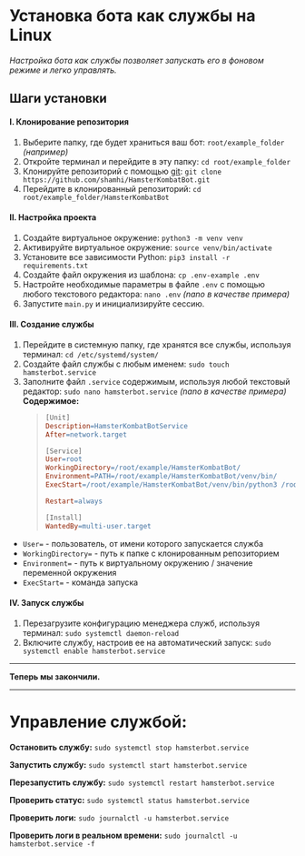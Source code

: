 # Установка бота как службы на Linux
_Настройка бота как службы позволяет запускать его в фоновом режиме и легко управлять._

## Шаги установки
#### I. Клонирование репозитория
1. Выберите папку, где будет храниться ваш бот:
    `root/example_folder` _(например)_
2. Откройте терминал и перейдите в эту папку:
    `cd root/example_folder`
3. Клонируйте репозиторий с помощью [git](https://www.git-scm.com/):
    `git clone https://github.com/shamhi/HamsterKombatBot.git`
4. Перейдите в клонированный репозиторий:
    `cd root/example_folder/HamsterKombatBot`

#### II. Настройка проекта
1. Создайте виртуальное окружение:
    `python3 -m venv venv`
2. Активируйте виртуальное окружение:
  `source venv/bin/activate`
3. Установите все зависимости Python:
  `pip3 install -r requirements.txt`
4. Создайте файл окружения из шаблона:
  `cp .env-example .env`
5. Настройте необходимые параметры в файле `.env` с помощью любого текстового редактора:
  `nano .env` _(nano в качестве примера)_
6. Запустите `main.py` и инициализируйте сессию.

#### III. Создание службы
1. Перейдите в системную папку, где хранятся все службы, используя терминал:
    `cd /etc/systemd/system/`
2. Создайте файл службы с любым именем:
    `sudo touch hamsterbot.service`
3. Заполните файл `.service` содержимым, используя любой текстовый редактор:
    `sudo nano hamsterbot.service` _(nano в качестве примера)_
    **Содержимое:**
    > ```makefile
    > [Unit]
    > Description=HamsterKombatBotService
    > After=network.target
    > 
    > [Service]
    > User=root
    > WorkingDirectory=/root/example/HamsterKombatBot/
    > Environment=PATH=/root/example/HamsterKombatBot/venv/bin/
    > ExecStart=/root/example/HamsterKombatBot/venv/bin/python3 /root/example/HamsterKombatBot/main.py -a 2
    > 
    > Restart=always
    > 
    > [Install]
    > WantedBy=multi-user.target
    > ```
 - `User=` - пользователь, от имени которого запускается служба
 - `WorkingDirectory=` - путь к папке с клонированным репозиторием
 - `Environment=` - путь к виртуальному окружению / значение переменной окружения 
 - `ExecStart=` - команда запуска

#### IV. Запуск службы
1. Перезагрузите конфигурацию менеджера служб, используя терминал:
    `sudo systemctl daemon-reload`
1. Включите службу, настроив ее на автоматический запуск:
    `sudo systemctl enable hamsterbot.service`
___
**Теперь мы закончили.**

___
# Управление службой:
**Остановить службу:**
`sudo systemctl stop hamsterbot.service`

**Запустить службу:**
`sudo systemctl start hamsterbot.service`

**Перезапустить службу:**
`sudo systemctl restart hamsterbot.service`

**Проверить статус:**
`sudo systemctl status hamsterbot.service`

**Проверить логи:**
`sudo journalctl -u hamsterbot.service`

**Проверить логи в реальном времени:**
`sudo journalctl -u hamsterbot.service -f`